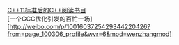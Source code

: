[C++11标准后的C++阅读书目](http://blog.jobbole.com/47357/)  
[一个GCC优化引发的百忙一场][http://weibo.com/p/1001603725429344220426?from=page_100306_profile&wvr=6&mod=wenzhangmod]
